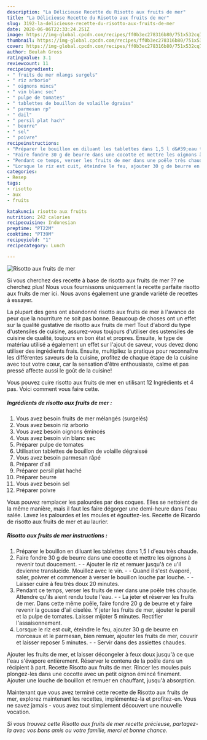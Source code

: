 ```yaml
---
description: "La Délicieuse Recette du Risotto aux fruits de mer"
title: "La Délicieuse Recette du Risotto aux fruits de mer"
slug: 3192-la-delicieuse-recette-du-risotto-aux-fruits-de-mer
date: 2020-06-06T22:33:24.251Z
image: https://img-global.cpcdn.com/recipes/ff0b3ec278316b80/751x532cq70/risotto-aux-fruits-de-mer-photo-principale-de-la-recette.jpg
thumbnail: https://img-global.cpcdn.com/recipes/ff0b3ec278316b80/751x532cq70/risotto-aux-fruits-de-mer-photo-principale-de-la-recette.jpg
cover: https://img-global.cpcdn.com/recipes/ff0b3ec278316b80/751x532cq70/risotto-aux-fruits-de-mer-photo-principale-de-la-recette.jpg
author: Beulah Gross
ratingvalue: 3.1
reviewcount: 11
recipeingredient:
- " fruits de mer mlangs surgels"
- " riz arborio"
- " oignons mincs"
- " vin blanc sec"
- " pulpe de tomates"
- " tablettes de bouillon de volaille dgraiss"
- " parmesan rp"
- " dail"
- " persil plat hach"
- " beurre"
- " sel"
- " poivre"
recipeinstructions:
- "Préparer le bouillon en diluant les tablettes dans 1,5 l d&#39;eau très chaude."
- "Faire fondre 30 g de beurre dans une cocotte et mettre les oignons à revenir tout doucement.  Ajouter le riz et remuer jusqu&#39;à ce u&#39;il devienne translucide. Mouillez avec le vin.   Quand il s&#39;est évaporé, saler, poivrer et commencer à verser le bouillon louche par louche.  Laisser cuire à feu très doux 20 minutes."
- "Pendant ce temps, verser les fruits de mer dans une poêle très chaude. Attendre qu&#39;ils aient rendu toute l&#39;eau.  La jeter et réserver les fruits de mer. Dans cette même poêle, faire fondre 20 g de beurre et y faire revenir la gousse d&#39;ail ciselée. Y jeter les fruits de mer, ajouter le persil et la pulpe de tomates. Laisser mijoter 5 minutes. Rectifier l&#39;assaisonnement."
- "Lorsque le riz est cuit, éteindre le feu, ajouter 30 g de beurre en morceaux et le parmesan, bien remuer, ajouter les fruits de mer, couvrir et laisser reposer 5 minutes.  Servir dans des assiettes chaudes."
categories:
- Resep
tags:
- risotto
- aux
- fruits

katakunci: risotto aux fruits 
nutrition: 242 calories
recipecuisine: Indonesian
preptime: "PT22M"
cooktime: "PT39M"
recipeyield: "1"
recipecategory: Lunch

---
```



![Risotto aux fruits de mer](https://img-global.cpcdn.com/recipes/ff0b3ec278316b80/751x532cq70/risotto-aux-fruits-de-mer-photo-principale-de-la-recette.jpg)

Si vous cherchez des recette à base de risotto aux fruits de mer ?? ne cherchez plus! Nous vous fournissons uniquement la recette parfaite risotto aux fruits de mer ici. Nous avons également une grande variété de recettes à essayer.

La plupart des gens ont abandonné risotto aux fruits de mer à l'avance de peur que la nourriture ne soit pas bonne. Beaucoup de choses ont un effet sur la qualité gustative de risotto aux fruits de mer! Tout d'abord du type d'ustensiles de cuisine, assurez-vous toujours d'utiliser des ustensiles de cuisine de qualité, toujours en bon état et propres. Ensuite, le type de matériau utilisé a également un effet sur l'ajout de saveur, vous devez donc utiliser des ingrédients frais. Ensuite, multipliez la pratique pour reconnaître les différentes saveurs de la cuisine, profitez de chaque étape de la cuisine avec tout votre cœur, car la sensation d'être enthousiaste, calme et pas pressé affecte aussi le goût de la cuisine!

<!--inarticleads1-->

Vous pouvez cuire risotto aux fruits de mer en utilisant 12 Ingrédients et 4 pas. Voici comment vous faire cette.

##### Ingrédients de risotto aux fruits de mer :

1. Vous avez besoin  fruits de mer mélangés (surgelés)
1. Vous avez besoin  riz arborio
1. Vous avez besoin  oignons émincés
1. Vous avez besoin  vin blanc sec
1. Préparer  pulpe de tomates
1. Utilisation  tablettes de bouillon de volaille dégraissé
1. Vous avez besoin  parmesan râpé
1. Préparer  d&#39;ail
1. Préparer  persil plat haché
1. Préparer  beurre
1. Vous avez besoin  sel
1. Préparer  poivre


Vous pouvez remplacer les palourdes par des coques. Elles se nettoient de la même manière, mais il faut les faire dégorger une demi-heure dans l&#39;eau salée. Lavez les palourdes et les moules et égouttez-les. Recette de Ricardo de risotto aux fruits de mer et au laurier. 

<!--inarticleads2-->

##### Risotto aux fruits de mer instructions :

1. Préparer le bouillon en diluant les tablettes dans 1,5 l d&#39;eau très chaude.
1. Faire fondre 30 g de beurre dans une cocotte et mettre les oignons à revenir tout doucement. -  - Ajouter le riz et remuer jusqu&#39;à ce u&#39;il devienne translucide. Mouillez avec le vin.  -  - Quand il s&#39;est évaporé, saler, poivrer et commencer à verser le bouillon louche par louche. -  - Laisser cuire à feu très doux 20 minutes.
1. Pendant ce temps, verser les fruits de mer dans une poêle très chaude. Attendre qu&#39;ils aient rendu toute l&#39;eau. -  - La jeter et réserver les fruits de mer. Dans cette même poêle, faire fondre 20 g de beurre et y faire revenir la gousse d&#39;ail ciselée. Y jeter les fruits de mer, ajouter le persil et la pulpe de tomates. Laisser mijoter 5 minutes. Rectifier l&#39;assaisonnement.
1. Lorsque le riz est cuit, éteindre le feu, ajouter 30 g de beurre en morceaux et le parmesan, bien remuer, ajouter les fruits de mer, couvrir et laisser reposer 5 minutes. -  - Servir dans des assiettes chaudes.


Ajouter les fruits de mer, et laisser décongeler à feux doux jusqu&#39;à ce que l&#39;eau s&#39;évapore entièrement. Réserver le contenu de la poêle dans un récipient à part. Recette Risotto aux fruits de mer. Rincer les moules puis plongez-les dans une cocotte avec un petit oignon émincé finement. Ajouter une louche de bouillon et remuer en chauffant, jusqu&#39;à absorption. 

<!--inarticleads1-->

<p>
Maintenant que vous avez terminé cette recette de Risotto aux fruits de mer, explorez maintenant les recettes, implémentez-la et profitez-en. Vous ne savez jamais - vous avez tout simplement découvert une nouvelle vocation.
</p>

<p>
<i>Si vous trouvez cette Risotto aux fruits de mer recette précieuse, partagez-la avec vos bons amis ou votre famille, merci et bonne chance.</i>
</p>
